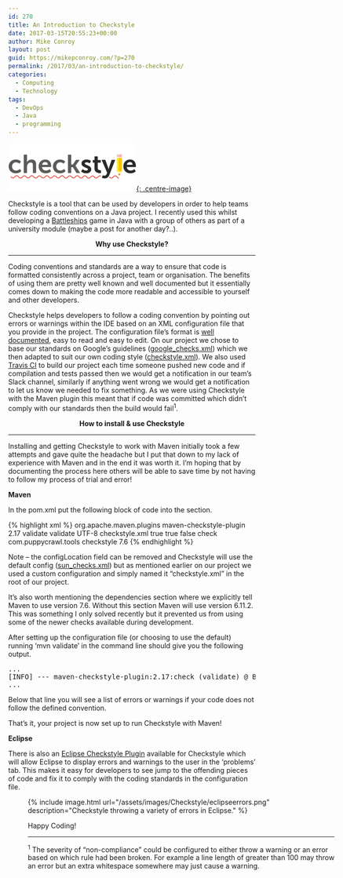 ```yaml
---
id: 270
title: An Introduction to Checkstyle
date: 2017-03-15T20:55:23+00:00
author: Mike Conroy
layout: post
guid: https://mikepconroy.com/?p=270
permalink: /2017/03/an-introduction-to-checkstyle/
categories:
  - Computing
  - Technology
tags:
  - DevOps
  - Java
  - programming
---
```


[![Checkstyle Logo](/assets/images/Checkstyle/logo.png){: .centre-image}](http://checkstyle.sourceforge.net/)
  
Checkstyle is a tool that can be used by developers in order to help teams follow coding conventions on a Java project. I recently used this whilst developing a <a href="https://github.com/mikecon94/Battleships" target="_blank">Battleships</a> game in Java with a group of others as part of a university module (maybe a post for another day?..).

<p style="text-align: center;">
  <strong>Why use Checkstyle?</strong>
</p>

* * *

Coding conventions and standards are a way to ensure that code is formatted consistently across a project, team or organisation. The benefits of using them are pretty well known and well documented but it essentially comes down to making the code more readable and accessible to yourself and other developers.

Checkstyle helps developers to follow a coding convention by pointing out errors or warnings within the IDE based on an XML configuration file that you provide in the project. The configuration file&#8217;s format is <a href="http://checkstyle.sourceforge.net/config_coding.html" target="_blank">well documented</a>, easy to read and easy to edit. On our project we chose to base our standards on Google&#8217;s guidelines (<a href="https://github.com/checkstyle/checkstyle/blob/master/src/main/resources/google_checks.xml" target="_blank">google_checks.xml</a>) which we then adapted to suit our own coding style (<a href="https://github.com/mikecon94/Battleships/blob/master/checkstyle.xml" target="_blank">checkstyle.xml</a>). We also used <a href="https://travis-ci.org/" target="_blank">Travis CI</a> to build our project each time someone pushed new code and if compilation and tests passed then we would get a notification in our team&#8217;s Slack channel, similarly if anything went wrong we would get a notification to let us know we needed to fix something. As we were using Checkstyle with the Maven plugin this meant that if code was committed which didn&#8217;t comply with our standards then the build would fail<sup>1</sup>.

<p style="text-align: center;">
  <strong>How to install & use Checkstyle</strong>
</p>

* * *

Installing and getting Checkstyle to work with Maven initially took a few attempts and gave quite the headache but I put that down to my lack of experience with Maven and in the end it was worth it. I&#8217;m hoping that by documenting the process here others will be able to save time by not having to follow my process of trial and error!

**Maven**

In the pom.xml put the following block of code into the <plugins> section.

{% highlight xml %}
<plugin>
	<groupId>org.apache.maven.plugins</groupId>
	<artifactId>maven-checkstyle-plugin</artifactId>
	<version>2.17</version>
	<executions>
		<execution>
			<id>validate</id>
			<phase>validate</phase>
			<configuration>
				<encoding>UTF-8</encoding>
				<configLocation>checkstyle.xml</configLocation>
				<consoleOutput>true</consoleOutput>
				<failsOnError>true</failsOnError>
				<linkXRef>false</linkXRef>
			</configuration>
			<goals>
				<goal>check</goal>
			</goals>
		</execution>
	</executions>
	<dependencies>
		<dependency>
			<groupId>com.puppycrawl.tools</groupId>
			<artifactId>checkstyle</artifactId>
			<version>7.6</version>
		</dependency>
	</dependencies>
</plugin>
{% endhighlight %}

Note &#8211; the configLocation field can be removed and Checkstyle will use the default config (<a href="http://maven.apache.org/plugins-archives/maven-checkstyle-plugin-2.14/config/sun_checks.html" target="_blank">sun_checks.xml</a>) but as mentioned earlier on our project we used a custom configuration and simply named it &#8220;checkstyle.xml&#8221; in the root of our project.
  
It&#8217;s also worth mentioning the dependencies section where we explicitly tell Maven to use version 7.6. Without this section Maven will use version 6.11.2. This was something I only solved recently but it prevented us from using some of the newer checks available during development.

After setting up the configuration file (or choosing to use the default) running &#8216;mvn validate&#8217; in the command line should give you the following output.

<pre>...
[INFO] --- maven-checkstyle-plugin:2.17:check (validate) @ Battleships ---
...</pre>

Below that line you will see a list of errors or warnings if your code does not follow the defined convention.

That&#8217;s it, your project is now set up to run Checkstyle with Maven!

**Eclipse**

There is also an [Eclipse Checkstyle Plugin](http://eclipse-cs.sourceforge.net) available for Checkstyle which will allow Eclipse to display errors and warnings to the user in the &#8216;problems&#8217; tab. This makes it easy for developers to see jump to the offending pieces of code and fix it to comply with the coding standards in the configuration file.<figure id="attachment_297" style="width: 625px" class="wp-caption aligncenter">

{% include image.html url="/assets/images/Checkstyle/eclipseerrors.png" description="Checkstyle throwing a variety of errors in Eclipse." %}

Happy Coding!

* * *

<sup>1</sup> The severity of &#8220;non-compliance&#8221; could be configured to either throw a warning or an error based on which rule had been broken. For example a line length of greater than 100 may throw an error but an extra whitespace somewhere may just cause a warning.

&nbsp;

